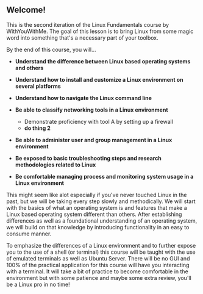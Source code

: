 ## Welcome!

This is the second iteration of the Linux Fundamentals course by WithYouWithMe. The goal of this lesson is to bring Linux from some magic word into something that's a necessary part of your toolbox.

By the end of this course, you will...

- **Understand the difference between Linux based operating systems and others**
- **Understand how to install and customize a Linux environment on several platforms**
- **Understand how to navigate the Linux command line**
- **Be able to classify networking tools in a Linux environment**
    - Demonstrate proficiency with tool A by setting up a firewall
    - **do thing 2**
    
- **Be able to administer user and group management in a Linux environment**
- **Be exposed to basic troubleshooting steps and research methodologies related to Linux**
- **Be comfortable managing process and monitoring system usage in a Linux environment**

This might seem like alot especially if you've never touched Linux in the past, but we will be taking every step slowly and methodically. We will start with the basics of what an operating system is and features that make a Linux based operating system different than others. After establishing differences as well as a foundational understanding of an operating system, we will build on that knowledge by introducing functionality in an easy to consume manner.

To emphasize the differences of a Linux environment and to further expose you to the use of a shell (or terminal) this course will be taught with the use of emulated terminals as well as Ubuntu Server. There will be no GUI and 100% of the practical application for this course will have you interacting with a terminal. It will take a bit of practice to become comfortable in the environment but with some patience and maybe some extra review, you'll be a Linux pro in no time!